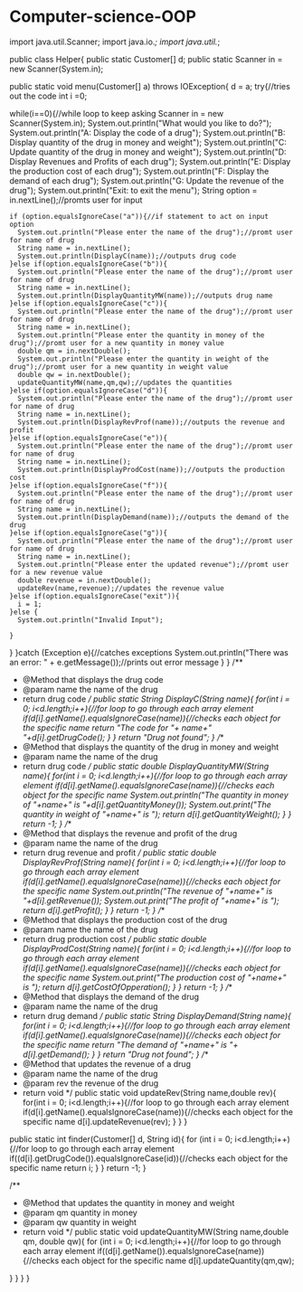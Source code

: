 Computer-science-OOP
====================

import java.util.Scanner;
import java.io.*;
import java.util.*;

public class Helper{
  public static Customer[] d;
  public static Scanner in = new Scanner(System.in);
  
  public static void menu(Customer[] a) throws IOException{
    d = a;
    try{//tries out the code
    int i =0;
  
  while(i==0){//while loop to keep asking 
  Scanner in = new Scanner(System.in);
  System.out.println("What would you like to do?");
  System.out.println("A: Display the code of a drug");
  System.out.println("B: Display quantity of the drug in money and weight");
  System.out.println("C: Update quantity of the drug in money and weight");
  System.out.println("D: Display Revenues and Profits of each drug");
  System.out.println("E: Display the production cost of each drug");
  System.out.println("F: Display the demand of each drug");
  System.out.println("G: Update the revenue of the drug");
  System.out.println("Exit: to exit the menu");
  String option = in.nextLine();//promts user for input
  
    if (option.equalsIgnoreCase("a")){//if statement to act on input option
      System.out.println("Please enter the name of the drug");//promt user for name of drug
      String name = in.nextLine();                                                   
      System.out.println(DisplayC(name));//outputs drug code
    }else if(option.equalsIgnoreCase("b")){
      System.out.println("Please enter the name of the drug");//promt user for name of drug
      String name = in.nextLine();                              
      System.out.println(DisplayQuantityMW(name));//outputs drug name
    }else if(option.equalsIgnoreCase("c")){
      System.out.println("Please enter the name of the drug");//promt user for name of drug
      String name = in.nextLine(); 
      System.out.println("Please enter the quantity in money of the drug");//promt user for a new quantity in money value
      double qm = in.nextDouble();
      System.out.println("Please enter the quantity in weight of the drug");//promt user for a new quantity in weight value
      double qw = in.nextDouble();
      updateQuantityMW(name,qm,qw);//updates the quantities
    }else if(option.equalsIgnoreCase("d")){
      System.out.println("Please enter the name of the drug");//promt user for name of drug
      String name = in.nextLine();                           
      System.out.println(DisplayRevProf(name));//outputs the revenue and profit
    }else if(option.equalsIgnoreCase("e")){
      System.out.println("Please enter the name of the drug");//promt user for name of drug
      String name = in.nextLine();                           
      System.out.println(DisplayProdCost(name));//outputs the production cost
    }else if(option.equalsIgnoreCase("f")){
      System.out.println("Please enter the name of the drug");//promt user for name of drug
      String name = in.nextLine();                           
      System.out.println(DisplayDemand(name));//outputs the demand of the drug
    }else if(option.equalsIgnoreCase("g")){
      System.out.println("Please enter the name of the drug");//promt user for name of drug
      String name = in.nextLine();  
      System.out.println("Please enter the updated revenue");//promt user for a new revenue value
      double revenue = in.nextDouble();
      updateRev(name,revenue);//updates the revenue value
    }else if(option.equalsIgnoreCase("exit")){
      i = 1;
    }else {
      System.out.println("Invalid Input");
       
    }
  }
    }catch (Exception e){//catches exceptions
      System.out.println("There was an error: " + e.getMessage());//prints out error message
    }
  }
  /**
   * @Method that displays the drug code
   * @param name the name of the drug
   * return drug code
   */
  public static String DisplayC(String name){
    for(int i = 0; i<d.length;i++){//for loop to go through each array element
    if(d[i].getName().equalsIgnoreCase(name)){//checks each object for the specific name
      return "The code for "+ name+" "+d[i].getDrugCode();
    }
  }
    return "Drug not found";
  }
  /**
   * @Method that displays the quantity of the drug in money and weight
   * @param name the name of the drug
   * return drug code
   */
  public static double DisplayQuantityMW(String name){
     for(int i = 0; i<d.length;i++){//for loop to go through each array element
    if(d[i].getName().equalsIgnoreCase(name)){//checks each object for the specific name
      System.out.println("The quantity in money of "+name+" is "+d[i].getQuantityMoney());
      System.out.print("The quantity in weight of "+name+" is ");
      return d[i].getQuantityWeight();
    }
  }
     return -1;
  }
  /**
   * @Method that displays the revenue and profit of the drug
   * @param name the name of the drug
   * return drug revenue and profit
   */
  public static double DisplayRevProf(String name){
    for(int i = 0; i<d.length;i++){//for loop to go through each array element
    if(d[i].getName().equalsIgnoreCase(name)){//checks each object for the specific name
      System.out.println("The revenue of "+name+" is "+d[i].getRevenue());
      System.out.print("The profit of "+name+" is ");
      return d[i].getProfit();
    }
  }
    return -1;
  }
  /**
   * @Method that displays the production cost of the drug
   * @param name the name of the drug
   * return drug production cost
   */
  public static double DisplayProdCost(String name){
    for(int i = 0; i<d.length;i++){//for loop to go through each array element
    if(d[i].getName().equalsIgnoreCase(name)){//checks each object for the specific name
      System.out.print("The production cost of "+name+" is ");
      return d[i].getCostOfOpperation();
    }
  }
    return -1;
  }
  /**
   * @Method that displays the demand of the drug
   * @param name the name of the drug
   * return drug demand
   */
  public static String DisplayDemand(String name){
    for(int i = 0; i<d.length;i++){//for loop to go through each array element
    if(d[i].getName().equalsIgnoreCase(name)){//checks each object for the specific name
      return "The demand of "+name+" is "+ d[i].getDemand();
    }
  }
    return "Drug not found";
  }
  /**
   * @Method that updates the revenue of a drug
   * @param name the name of the drug
   * @param rev the revenue of the drug
   * return void
   */
  public static void updateRev(String name,double rev){
    for(int i = 0; i<d.length;i++){//for loop to go through each array element
    if(d[i].getName().equalsIgnoreCase(name)){//checks each object for the specific name
      d[i].updateRevenue(rev);
    }
  }
  }
  
   public static int finder(Customer[] d, String id){
    for (int i = 0; i<d.length;i++){//for loop to go through each array element
      if((d[i].getDrugCode()).equalsIgnoreCase(id)){//checks each object for the specific name
        return i;
      }
  }
     return -1;
  }
   
   /**
   * @Method that updates the quantity in money and weight 
   * @param qm quantity in money
   * @param qw quantity in weight
   * return void
   */
  public static void updateQuantityMW(String name,double qm, double qw){
    for (int i = 0; i<d.length;i++){//for loop to go through each array element
      if((d[i].getName()).equalsIgnoreCase(name)){//checks each object for the specific name
        d[i].updateQuantity(qm,qw);

  }
    }
  }
}
   
   
